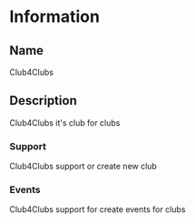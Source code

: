 # Information


## Name
Club4Clubs


## Description
Club4Clubs it's club for clubs

### Support
Club4Clubs support or create new club

### Events
Club4Clubs support for create events for clubs
